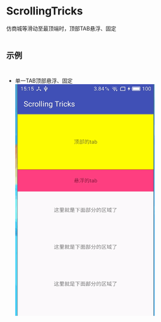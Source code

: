 # ScrollingTricks<BR>
  仿商城等滑动至最顶端时，顶部TAB悬浮、固定<BR><BR>
## 示例<br><br>
* 单一TAB顶部悬浮、固定<br>
  ![](https://github.com/PuppetZ/ScrollingTricks/blob/master/art/2.gif?raw=true)<br>
<br>
<br>
   
